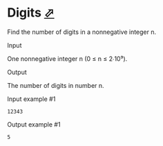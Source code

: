 # Digits [⬀](https://www.e-olymp.com/en/problems/2)

Find the number of digits in a nonnegative integer n.

Input

One nonnegative integer n (0 ≤ n ≤ 2∙10⁹).

Output

The number of digits in number n.

Input example #1

```
12343
```

Output example #1

```
5
```
